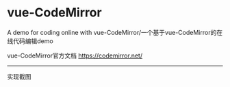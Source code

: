 # vue-CodeMirror
A demo for coding online with vue-CodeMirror/一个基于vue-CodeMirror的在线代码编辑demo 

vue-CodeMirror官方文档 https://codemirror.net/

-----------------------------------------------------------------------------------------------
实现截图
